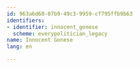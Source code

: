 ```yaml
---
id: 963a6d60-07b9-49c3-9959-cf795ffb9b63
identifiers:
- identifier: innocent_gonese
  scheme: everypolitician_legacy
name: Innocent Gonese
lang: en

---
```

